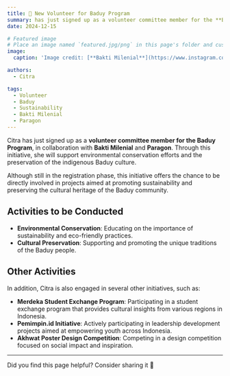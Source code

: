 ```yaml
---
title: 🧠 New Volunteer for Baduy Program
summary: has just signed up as a volunteer committee member for the **Baduy Program**, collaborating with Bakti Milenial and Paragon to support environmental conservation and cultural preservation.  
date: 2024-12-15

# Featured image
# Place an image named `featured.jpg/png` in this page's folder and customize its options here.
image:
  caption: 'Image credit: [**Bakti Milenial**](https://www.instagram.com/baktimilenial/)'

authors:
  - Citra

tags:
  - Volunteer  
  - Baduy  
  - Sustainability  
  - Bakti Milenial  
  - Paragon 
---
```


Citra has just signed up as a **volunteer committee member for the Baduy Program**, in collaboration with **Bakti Milenial** and **Paragon**. Through this initiative, she will support environmental conservation efforts and the preservation of the indigenous Baduy culture.

Although still in the registration phase, this initiative offers the chance to be directly involved in projects aimed at promoting sustainability and preserving the cultural heritage of the Baduy community.

## Activities to be Conducted

- **Environmental Conservation**: Educating on the importance of sustainability and eco-friendly practices.
- **Cultural Preservation**: Supporting and promoting the unique traditions of the Baduy people.

## Other Activities

In addition, Citra is also engaged in several other initiatives, such as:

- **Merdeka Student Exchange Program**: Participating in a student exchange program that provides cultural insights from various regions in Indonesia.
- **Pemimpin.id Initiative**: Actively participating in leadership development projects aimed at empowering youth across Indonesia.
- **Akhwat Poster Design Competition**: Competing in a design competition focused on social impact and inspiration.

---

Did you find this page helpful? Consider sharing it 🙌
